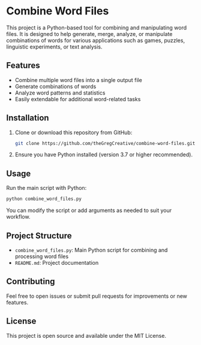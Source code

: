 # Combine Word Files

This project is a Python-based tool for combining and manipulating word files. It is designed to help generate, merge, analyze, or manipulate combinations of words for various applications such as games, puzzles, linguistic experiments, or text analysis.

## Features
- Combine multiple word files into a single output file
- Generate combinations of words
- Analyze word patterns and statistics
- Easily extendable for additional word-related tasks

## Installation
1. Clone or download this repository from GitHub:
   ```bash
   git clone https://github.com/theGregCreative/combine-word-files.git
   ```
2. Ensure you have Python installed (version 3.7 or higher recommended).

## Usage
Run the main script with Python:
```bash
python combine_word_files.py
```

You can modify the script or add arguments as needed to suit your workflow.

## Project Structure
- `combine_word_files.py`: Main Python script for combining and processing word files
- `README.md`: Project documentation

## Contributing
Feel free to open issues or submit pull requests for improvements or new features.

## License
This project is open source and available under the MIT License.
